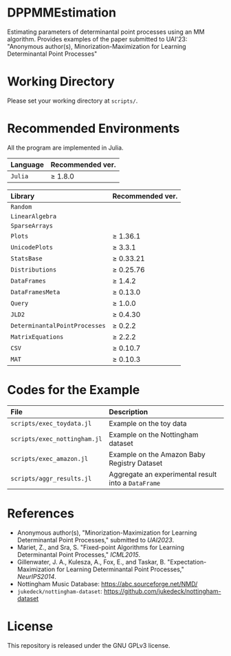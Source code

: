 # DPPMMEstimation
Estimating parameters of determinantal point processes using an MM algorithm.
Provides examples of the paper submitted to UAI'23:  
"Anonymous author(s), Minorization-Maximization for Learning Determinantal Point Processes"

# Working Directory
Please set your working directory at `scripts/`.

# Recommended Environments
All the program are implemented in Julia.  

|Language|Recommended ver.|
|:------|:---------------|
|`Julia`  |≥ 1.8.0|

|Library|Recommended ver.|
|:------|:---------------|
|`Random`  ||
|`LinearAlgebra`  ||
|`SparseArrays`  ||
|`Plots`  |≥ 1.36.1|
|`UnicodePlots`  |≥ 3.3.1|
|`StatsBase`  |≥ 0.33.21|
|`Distributions`  |≥ 0.25.76|
|`DataFrames`  |≥ 1.4.2|
|`DataFramesMeta`  |≥ 0.13.0|
|`Query`  |≥ 1.0.0|
|`JLD2`  |≥ 0.4.30|
|`DeterminantalPointProcesses`  |≥ 0.2.2|
|`MatrixEquations`  |≥ 2.2.2|
|`CSV`  |≥ 0.10.7|
|`MAT`  |≥ 0.10.3|


# Codes for the Example

|File|Description|
|:---|:----------|
|`scripts/exec_toydata.jl`|Example on the toy data|
|`scripts/exec_nottingham.jl`|Example on the Nottingham dataset|
|`scripts/exec_amazon.jl`|Example on the Amazon Baby Registry Dataset|
|`scripts/aggr_results.jl`|Aggregate an experimental result into a `DataFrame`|


# References
- Anonymous author(s), "Minorization-Maximization for Learning Determinantal Point Processes," submitted to _UAI2023_.  
- Mariet, Z., and Sra, S. "Fixed-point Algorithms for Learning Determinantal Point Processes," _ICML2015_.  
- Gillenwater, J. A., Kulesza, A., Fox, E., and Taskar, B. "Expectation-Maximization for Learning Determinantal Point Processes," _NeurIPS2014_.
- Nottingham Music Database: https://abc.sourceforge.net/NMD/
- `jukedeck/nottingham-dataset`: https://github.com/jukedeck/nottingham-dataset

# License
This repository is released under the GNU GPLv3 license.
